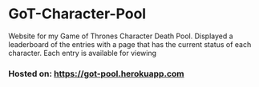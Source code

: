 # GoT-Character-Pool
Website for my Game of Thrones Character Death Pool. Displayed a leaderboard of the entries with a page that has the current status of each character. Each entry is available for viewing

### Hosted on: https://got-pool.herokuapp.com
